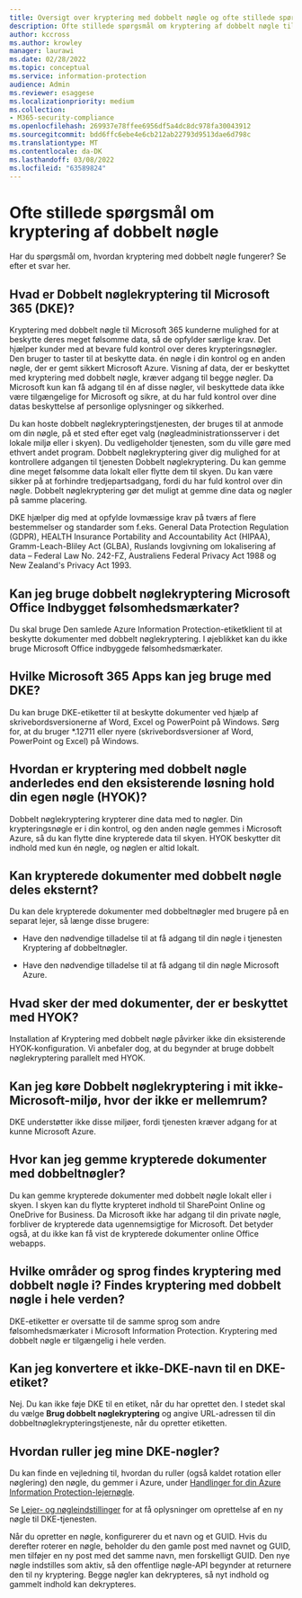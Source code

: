 ```yaml
---
title: Oversigt over kryptering med dobbelt nøgle og ofte stillede spørgsmål
description: Ofte stillede spørgsmål om kryptering af dobbelt nøgle til Microsoft 365.
author: kccross
ms.author: krowley
manager: laurawi
ms.date: 02/28/2022
ms.topic: conceptual
ms.service: information-protection
audience: Admin
ms.reviewer: esaggese
ms.localizationpriority: medium
ms.collection:
- M365-security-compliance
ms.openlocfilehash: 269937e78ffee6956df5a4dc8dc978fa30043912
ms.sourcegitcommit: bdd6ffc6ebe4e6cb212ab22793d9513dae6d798c
ms.translationtype: MT
ms.contentlocale: da-DK
ms.lasthandoff: 03/08/2022
ms.locfileid: "63589824"
---
```

# <a name="double-key-encryption-frequently-asked-questions"></a>Ofte stillede spørgsmål om kryptering af dobbelt nøgle

Har du spørgsmål om, hvordan kryptering med dobbelt nøgle fungerer? Se efter et svar her.

## <a name="what-is-double-key-encryption-for-microsoft-365-dke"></a>Hvad er Dobbelt nøglekryptering til Microsoft 365 (DKE)?

Kryptering med dobbelt nøgle til Microsoft 365 kunderne mulighed for at beskytte deres meget følsomme data, så de opfylder særlige krav. Det hjælper kunder med at bevare fuld kontrol over deres krypteringsnøgler. Den bruger to taster til at beskytte data. én nøgle i din kontrol og en anden nøgle, der er gemt sikkert Microsoft Azure. Visning af data, der er beskyttet med kryptering med dobbelt nøgle, kræver adgang til begge nøgler. Da Microsoft kun kan få adgang til én af disse nøgler, vil beskyttede data ikke være tilgængelige for Microsoft og sikre, at du har fuld kontrol over dine datas beskyttelse af personlige oplysninger og sikkerhed.  

Du kan hoste dobbelt nøglekrypteringstjenesten, der bruges til at anmode om din nøgle, på et sted efter eget valg (nøgleadministrationsserver i det lokale miljø eller i skyen). Du vedligeholder tjenesten, som du ville gøre med ethvert andet program. Dobbelt nøglekryptering giver dig mulighed for at kontrollere adgangen til tjenesten Dobbelt nøglekryptering. Du kan gemme dine meget følsomme data lokalt eller flytte dem til skyen. Du kan være sikker på at forhindre tredjepartsadgang, fordi du har fuld kontrol over din nøgle. Dobbelt nøglekryptering gør det muligt at gemme dine data og nøgler på samme placering.

DKE hjælper dig med at opfylde lovmæssige krav på tværs af flere bestemmelser og standarder som f.eks. General Data Protection Regulation (GDPR), HEALTH Insurance Portability and Accountability Act (HIPAA), Gramm-Leach-Bliley Act (GLBA), Ruslands lovgivning om lokalisering af data – Federal Law No. 242-FZ, Australiens Federal Privacy Act 1988 og New Zealand's Privacy Act 1993.

## <a name="can-i-use-double-key-encryption-with-microsoft-office-built-in-sensitivity-labeling"></a>Kan jeg bruge dobbelt nøglekryptering Microsoft Office Indbygget følsomhedsmærkater?

Du skal bruge Den samlede Azure Information Protection-etiketklient til at beskytte dokumenter med dobbelt nøglekryptering. I øjeblikket kan du ikke bruge Microsoft Office indbyggede følsomhedsmærkater.

## <a name="what-microsoft-365-apps-can-i-use-with-dke"></a>Hvilke Microsoft 365 Apps kan jeg bruge med DKE?

Du kan bruge DKE-etiketter til at beskytte dokumenter ved hjælp af skrivebordsversionerne af Word, Excel og PowerPoint på Windows. Sørg for, at du bruger *.12711 eller nyere (skrivebordsversioner af Word, PowerPoint og Excel) på Windows.

## <a name="how-is-double-key-encryption-different-from-the-existing-hold-your-own-key-hyok-solution"></a>Hvordan er kryptering med dobbelt nøgle anderledes end den eksisterende løsning hold din egen nøgle (HYOK)?

Dobbelt nøglekryptering krypterer dine data med to nøgler. Din krypteringsnøgle er i din kontrol, og den anden nøgle gemmes i Microsoft Azure, så du kan flytte dine krypterede data til skyen. HYOK beskytter dit indhold med kun én nøgle, og nøglen er altid lokalt.  

## <a name="can-double-key-encrypted-documents-be-shared-externally"></a>Kan krypterede dokumenter med dobbelt nøgle deles eksternt?

Du kan dele krypterede dokumenter med dobbeltnøgler med brugere på en separat lejer, så længe disse brugere:

- Have den nødvendige tilladelse til at få adgang til din nøgle i tjenesten Kryptering af dobbeltnøgler.

- Have den nødvendige tilladelse til at få adgang til din nøgle Microsoft Azure.

## <a name="what-happens-to-documents-that-are-protected-with-hyok"></a>Hvad sker der med dokumenter, der er beskyttet med HYOK?

Installation af Kryptering med dobbelt nøgle påvirker ikke din eksisterende HYOK-konfiguration. Vi anbefaler dog, at du begynder at bruge dobbelt nøglekryptering parallelt med HYOK.

## <a name="can-i-run-double-key-encryption-in-my-non-microsoft-air-gapped-environment"></a>Kan jeg køre Dobbelt nøglekryptering i mit ikke-Microsoft-miljø, hvor der ikke er mellemrum?

DKE understøtter ikke disse miljøer, fordi tjenesten kræver adgang for at kunne Microsoft Azure.

## <a name="where-can-i-store-double-key-encrypted-documents"></a>Hvor kan jeg gemme krypterede dokumenter med dobbeltnøgler?

Du kan gemme krypterede dokumenter med dobbelt nøgle lokalt eller i skyen. I skyen kan du flytte krypteret indhold til SharePoint Online og OneDrive for Business. Da Microsoft ikke har adgang til din private nøgle, forbliver de krypterede data ugennemsigtige for Microsoft. Det betyder også, at du ikke kan få vist de krypterede dokumenter online Office webapps.

## <a name="what-regions-and-languages-is-double-key-encryption-available-in-is-double-key-encryption-available-worldwide"></a>Hvilke områder og sprog findes kryptering med dobbelt nøgle i? Findes kryptering med dobbelt nøgle i hele verden?

DKE-etiketter er oversatte til de samme sprog som andre følsomhedsmærkater i Microsoft Information Protection. Kryptering med dobbelt nøgle er tilgængelig i hele verden.

## <a name="can-i-convert-a-non-dke-label-to-a-dke-label"></a>Kan jeg konvertere et ikke-DKE-navn til en DKE-etiket?

Nej. Du kan ikke føje DKE til en etiket, når du har oprettet den. I stedet skal du vælge **Brug dobbelt nøglekryptering** og angive URL-adressen til din dobbeltnøglekrypteringstjeneste, når du opretter etiketten.

## <a name="how-do-i-roll-my-dke-keys"></a>Hvordan ruller jeg mine DKE-nøgler?

Du kan finde en vejledning til, hvordan du ruller (også kaldet rotation eller nøglering) den nøgle, du gemmer i Azure, under [Handlinger for din Azure Information Protection-lejernøgle](/azure/information-protection/operations-customer-managed-tenant-key).

Se [Lejer- og nøgleindstillinger](double-key-encryption.md#tenant-and-key-settings) for at få oplysninger om oprettelse af en ny nøgle til DKE-tjenesten.

Når du opretter en nøgle, konfigurerer du et navn og et GUID. Hvis du derefter roterer en nøgle, beholder du den gamle post med navnet og GUID, men tilføjer en ny post med det samme navn, men forskelligt GUID. Den nye nøgle indstilles som aktiv, så den offentlige nøgle-API begynder at returnere den til ny kryptering. Begge nøgler kan dekrypteres, så nyt indhold og gammelt indhold kan dekrypteres.